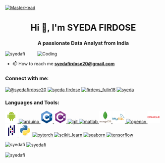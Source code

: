 [![MasterHead](https://in.images.search.yahoo.com/images/view;_ylt=AwrKArIFt7dkoIIaEmm9HAx.;_ylu=c2VjA3NyBHNsawNpbWcEb2lkA2VjNmZiZGZiZjQyMGM5Mjc5MDJjNjYzZmVlZjZiMDJhBGdwb3MDMTAEaXQDYmluZw--?back=https%3A%2F%2Fin.images.search.yahoo.com%2Fsearch%2Fimages%3Fp%3Dmasterhead%2Bbanner%2Bon%2Bpython%2Bgif%26ei%3DUTF-8%26type%3DE211IN826G0%26fr%3Dmcafee%26fr2%3Dp%253As%252Cv%253Ai%252Cm%253Asb-top%26tab%3Dorganic%26ri%3D10&w=480&h=476&imgurl=surfingthecode.com%2Fimg%2Fpython.gif&rurl=https%3A%2F%2Fsurfingthecode.com%2F5-dutch-programmers-you-should-know%2F&size=28.7KB&p=masterhead+banner+on+python+gif&oid=ec6fbdfbf420c927902c663feef6b02a&fr2=p%3As%2Cv%3Ai%2Cm%3Asb-top&fr=mcafee&tt=5+Dutch+programmers+you+should+know+-+Surfing+the+code&b=0&ni=160&no=10&ts=&tab=organic&sigr=np8EntoDJtAM&sigb=pJmWPdfBOxhE&sigi=7XqHoj20.6k1&sigt=6_KsiniEzwnL&.crumb=26UPARKJsB8&fr=mcafee&fr2=p%3As%2Cv%3Ai%2Cm%3Asb-top&type=E211IN826G0)](https://syedafi.io)
<h1 align="center">Hi 👋, I'm SYEDA FIRDOSE</h1>
<h3 align="center">A passionate Data Analyst from India</h3>
<img align="right" alt="Coding" width="400" src="https://in.images.search.yahoo.com/images/view;_ylt=Awr1TckFtbdkcfAZxm29HAx.;_ylu=c2VjA3NyBHNsawNpbWcEb2lkAzcxMTI3Y2MzYjY0YzhiNjhiNTIwNTVkNmJkMmU2MDIzBGdwb3MDMTIEaXQDYmluZw--?back=https%3A%2F%2Fin.images.search.yahoo.com%2Fsearch%2Fimages%3Fp%3Danimated%2Bcoding%2Bgif%26type%3DE211IN826G0%26fr%3Dmcafee%26fr2%3Dpiv-web%26tab%3Dorganic%26ri%3D12&w=500&h=281&imgurl=media.giphy.com%2Fmedia%2Fko7twHhomhk8E%2Fgiphy.gif&rurl=https%3A%2F%2Fgiphy.com%2Fgifs%2Fcode-ko7twHhomhk8E&size=1807.5KB&p=animated+coding+gif&oid=71127cc3b64c8b68b52055d6bd2e6023&fr2=piv-web&fr=mcafee&tt=Code+GIF+-+Find+%26+Share+on+GIPHY&b=0&ni=21&no=12&ts=&tab=organic&sigr=WqIDU21inmcO&sigb=XjuCKqwHRWvQ&sigi=fVJ4At1rzv6X&sigt=V7wq2eXI3Ct0&.crumb=26UPARKJsB8&fr=mcafee&fr2=piv-web&type=E211IN826G0">

<p align="left"> <img src="https://komarev.com/ghpvc/?username=syedafi&label=Profile%20views&color=0e75b6&style=flat" alt="syedafi" /> </p>

- 📫 How to reach me **syedafirdose20@gmail.com**

<h3 align="left">Connect with me:</h3>
<p align="left">
<a href="https://linkedin.com/in/@syedafirdose20" target="blank"><img align="center" src="https://raw.githubusercontent.com/rahuldkjain/github-profile-readme-generator/master/src/images/icons/Social/linked-in-alt.svg" alt="@syedafirdose20" height="30" width="40" /></a>
<a href="https://kaggle.com/syeda firdose" target="blank"><img align="center" src="https://raw.githubusercontent.com/rahuldkjain/github-profile-readme-generator/master/src/images/icons/Social/kaggle.svg" alt="syeda firdose" height="30" width="40" /></a>
<a href="https://instagram.com/firdevs_fulin18" target="blank"><img align="center" src="https://raw.githubusercontent.com/rahuldkjain/github-profile-readme-generator/master/src/images/icons/Social/instagram.svg" alt="firdevs_fulin18" height="30" width="40" /></a>
<a href="https://www.hackerrank.com/syeda" target="blank"><img align="center" src="https://raw.githubusercontent.com/rahuldkjain/github-profile-readme-generator/master/src/images/icons/Social/hackerrank.svg" alt="syeda" height="30" width="40" /></a>
</p>

<h3 align="left">Languages and Tools:</h3>
<p align="left"> <a href="https://developer.android.com" target="_blank" rel="noreferrer"> <img src="https://raw.githubusercontent.com/devicons/devicon/master/icons/android/android-original-wordmark.svg" alt="android" width="40" height="40"/> </a> <a href="https://www.arduino.cc/" target="_blank" rel="noreferrer"> <img src="https://cdn.worldvectorlogo.com/logos/arduino-1.svg" alt="arduino" width="40" height="40"/> </a> <a href="https://www.w3schools.com/cpp/" target="_blank" rel="noreferrer"> <img src="https://raw.githubusercontent.com/devicons/devicon/master/icons/cplusplus/cplusplus-original.svg" alt="cplusplus" width="40" height="40"/> </a> <a href="https://www.w3schools.com/cs/" target="_blank" rel="noreferrer"> <img src="https://raw.githubusercontent.com/devicons/devicon/master/icons/csharp/csharp-original.svg" alt="csharp" width="40" height="40"/> </a> <a href="https://git-scm.com/" target="_blank" rel="noreferrer"> <img src="https://www.vectorlogo.zone/logos/git-scm/git-scm-icon.svg" alt="git" width="40" height="40"/> </a> <a href="https://www.mathworks.com/" target="_blank" rel="noreferrer"> <img src="https://upload.wikimedia.org/wikipedia/commons/2/21/Matlab_Logo.png" alt="matlab" width="40" height="40"/> </a> <a href="https://www.mongodb.com/" target="_blank" rel="noreferrer"> <img src="https://raw.githubusercontent.com/devicons/devicon/master/icons/mongodb/mongodb-original-wordmark.svg" alt="mongodb" width="40" height="40"/> </a> <a href="https://www.mysql.com/" target="_blank" rel="noreferrer"> <img src="https://raw.githubusercontent.com/devicons/devicon/master/icons/mysql/mysql-original-wordmark.svg" alt="mysql" width="40" height="40"/> </a> <a href="https://opencv.org/" target="_blank" rel="noreferrer"> <img src="https://www.vectorlogo.zone/logos/opencv/opencv-icon.svg" alt="opencv" width="40" height="40"/> </a> <a href="https://www.oracle.com/" target="_blank" rel="noreferrer"> <img src="https://raw.githubusercontent.com/devicons/devicon/master/icons/oracle/oracle-original.svg" alt="oracle" width="40" height="40"/> </a> <a href="https://pandas.pydata.org/" target="_blank" rel="noreferrer"> <img src="https://raw.githubusercontent.com/devicons/devicon/2ae2a900d2f041da66e950e4d48052658d850630/icons/pandas/pandas-original.svg" alt="pandas" width="40" height="40"/> </a> <a href="https://www.python.org" target="_blank" rel="noreferrer"> <img src="https://raw.githubusercontent.com/devicons/devicon/master/icons/python/python-original.svg" alt="python" width="40" height="40"/> </a> <a href="https://pytorch.org/" target="_blank" rel="noreferrer"> <img src="https://www.vectorlogo.zone/logos/pytorch/pytorch-icon.svg" alt="pytorch" width="40" height="40"/> </a> <a href="https://scikit-learn.org/" target="_blank" rel="noreferrer"> <img src="https://upload.wikimedia.org/wikipedia/commons/0/05/Scikit_learn_logo_small.svg" alt="scikit_learn" width="40" height="40"/> </a> <a href="https://seaborn.pydata.org/" target="_blank" rel="noreferrer"> <img src="https://seaborn.pydata.org/_images/logo-mark-lightbg.svg" alt="seaborn" width="40" height="40"/> </a> <a href="https://www.tensorflow.org" target="_blank" rel="noreferrer"> <img src="https://www.vectorlogo.zone/logos/tensorflow/tensorflow-icon.svg" alt="tensorflow" width="40" height="40"/> </a> </p>

<p><img align="left" src="https://github-readme-stats.vercel.app/api/top-langs?username=syedafi&show_icons=true&locale=en&layout=compact" alt="syedafi" /></p>

<p>&nbsp;<img align="center" src="https://github-readme-stats.vercel.app/api?username=syedafi&show_icons=true&locale=en" alt="syedafi" /></p>

<p><img align="center" src="https://github-readme-streak-stats.herokuapp.com/?user=syedafi&" alt="syedafi" /></p>
